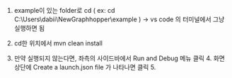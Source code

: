 1. example이 있는 folder로 cd ( ex: cd C:\Users\dabii\NewGraphhopper\example ) -> vs code 의 터미널에서 그냥 실행하면 됨

2. cd한 위치에서 mvn clean install

  3. 만약 실행되지 않는다면, 좌측의 사이드바에서 Run and Debug 메뉴 클릭
    4. 화면상단에 Create a launch.json file 가 나타나면 클릭
    5. 
